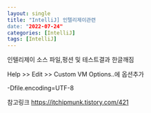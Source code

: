 ```yaml
---
layout: single
title: "IntelliJ] 인텔리제이관련
date: "2022-07-24"
categories: [IntelliJ]
tags: [IntelliJ]
---
```


인텔리제이 소스 파일,펑션 및 테스트결과 한글깨짐

Help >> Edit >> Custom VM Options..에 옵션추가

-Dfile.encoding=UTF-8

참고링크
https://itchipmunk.tistory.com/421
